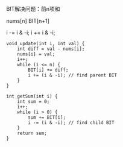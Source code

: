 BIT解决问题：前n项和

nums[n]
BIT[n+1]

i -= i & -i;
i += i & -i;

	void update(int i, int val) {
		int diff = val - nums[i];
		nums[i] = val;
        i++;
        while (i <= n) {
            BIT[i] += diff;
            i += (i & -i); // find parent BIT
        }
	}

    int getSum(int i) {
        int sum = 0;
        i++;
        while (i > 0) {
            sum += BIT[i];
            i -= (i & -i); // find child BIT
        }
        return sum;
    }
